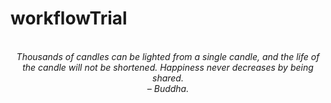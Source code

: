 # workflowTrial
<!-- QUOTE:START -->
<p align="center"><br><i>Thousands of candles can be lighted from a single candle, and the life of the candle will not be shortened. Happiness never decreases by being shared.</i><br><i>– Buddha.</i><br></p>
<!-- QUOTE:END -->

